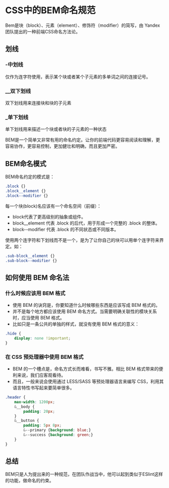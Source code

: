 # CSS中的BEM命名规范

Bem是块（block）、元素（element）、修饰符（modifier）的简写，由 Yandex 团队提出的一种前端CSS命名方法论。

## 划线

### -中划线

仅作为连字符使用，表示某个块或者某个子元素的多单词之间的连接记号。

### __双下划线

双下划线用来连接块和块的子元素

### _单下划线

单下划线用来描述一个块或者块的子元素的一种状态

BEM是一个简单又非常有用的命名约定。让你的前端代码更容易阅读和理解，更容易协作，更容易控制，更加健壮和明确，而且更加严密。

## BEM命名模式

BEM命名约定的模式是：

```css
.block {}
.block__element {}
.block--modifier {}
```

每一个块(block)名应该有一个命名空间（前缀）：

- block代表了更高级别的抽象或组件。
- block__element 代表 .block 的后代，用于形成一个完整的 .block 的整体。
- block--modifier 代表 .block 的不同状态或不同版本。

使用两个连字符和下划线而不是一个，是为了让你自己的块可以用单个连字符来界定。如：

```css
.sub-block__element {}
.sub-block--modifier {}
```

## 如何使用 BEM 命名法

### 什么时候应该用 BEM 格式

- 使用 BEM 的诀窍是，你要知道什么时候哪些东西是应该写成 BEM 格式的。
- 并不是每个地方都应该使用 BEM 命名方式。当需要明确关联性的模块关系时，应当使用 BEM 格式。
- 比如只是一条公共的单独的样式，就没有使用 BEM 格式的意义：

```css
.hide {
    display: none !important;
}
```

### 在 CSS 预处理器中使用 BEM 格式

- BEM 的一个槽点是，命名方式长而难看，书写不雅。相比 BEM 格式带来的便利来说，我们应客观看待。
- 而且，一般来说会使用通过 LESS/SASS 等预处理器语言来编写 CSS，利用其语言特性书写起来要简单很多。

```css
.header {
    max-width: 1200px;
    &__body {
        padding: 20px;
    }
    &__button {
        padding: 5px 8px;
        &--primary {background: blue;}
        &--success {background: green;}
    }
}
```

## 总结

BEM只是人为提出来的一种规范，在团队作战当中，他可以起到类似于ESlint这样的功能，做命名的约束。
